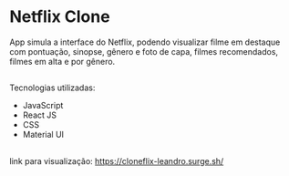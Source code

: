 # Netflix Clone
App simula a interface do Netflix, podendo visualizar filme em destaque com pontuação, sinopse, gênero e foto de capa,
filmes recomendados, filmes em alta e por gênero. 
 

##

Tecnologias utilizadas:

- JavaScript
- React JS
- CSS
- Material UI

##

link para visualização:
https://cloneflix-leandro.surge.sh/

